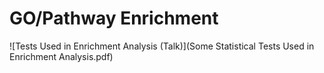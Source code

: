GO/Pathway Enrichment
========================
![Tests Used in Enrichment Analysis (Talk)](Some Statistical Tests Used in Enrichment Analysis.pdf)
